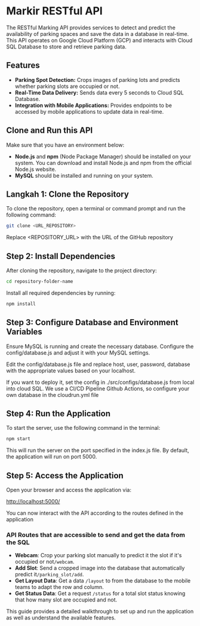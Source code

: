 # Markir RESTful API

The RESTful Marking API provides services to detect and predict the availability of parking spaces and save the data in a database in real-time. This API operates on Google Cloud Platform (GCP) and interacts with Cloud SQL Database to store and retrieve parking data.

## Features

- **Parking Spot Detection:** Crops images of parking lots and predicts whether parking slots are occupied or not.
- **Real-Time Data Delivery:** Sends data every 5 seconds to Cloud SQL Database.
- **Integration with Mobile Applications:** Provides endpoints to be accessed by mobile applications to update data in real-time.

## Clone and Run this API

Make sure that you have an environment below:
- **Node.js** and **npm** (Node Package Manager) should be installed on your system. You can download and install Node.js and npm from the official Node.js website.
- **MySQL** should be installed and running on your system.

## Langkah 1: Clone the Repository
To clone the repository, open a terminal or command prompt and run the following command:

```bash
git clone <URL_REPOSITORY>
```

Replace <REPOSITORY_URL> with the URL of the GitHub repository

## Step 2: Install Dependencies
After cloning the repository, navigate to the project directory:

```bash
cd repository-folder-name
```

Install all required dependencies by running:

```bash
npm install
```

## Step 3: Configure Database and Environment Variables
Ensure MySQL is running and create the necessary database. Configure the config/database.js and adjust it with your MySQL settings.

Edit the config/database.js file and replace host, user, password, database with the appropriate values based on your localhost.

If you want to deploy it, set the config in ./src/configs/database.js from local into cloud SQL.
We use a CI/CD Pipeline Github Actions, so configure your own database in the cloudrun.yml file

## Step 4: Run the Application
To start the server, use the following command in the terminal:

```bash
npm start
```

This will run the server on the port specified in the index.js file. By default, the application will run on port 5000.

## Step 5: Access the Application
Open your browser and access the application via:

[http://localhost:5000/](http://localhost:5000/)

You can now interact with the API according to the routes defined in the application

### API Routes that are accessible to send and get the data from the SQL
- **Webcam**: Crop your parking slot manually to predict it the slot if it's occupied or not`/webcam`.
- **Add Slot**: Send a cropped image into the database that automatically predict it`/parking_slot/add`.
- **Get Layout Data**: Get a data `/layout` to from the database to the mobile teams to adapt the row and column.
- **Get Status Data**: Get a request `/status` for a total slot status knowing that how many slot are occupied and not.
  
This guide provides a detailed walkthrough to set up and run the application as well as understand the available features.
